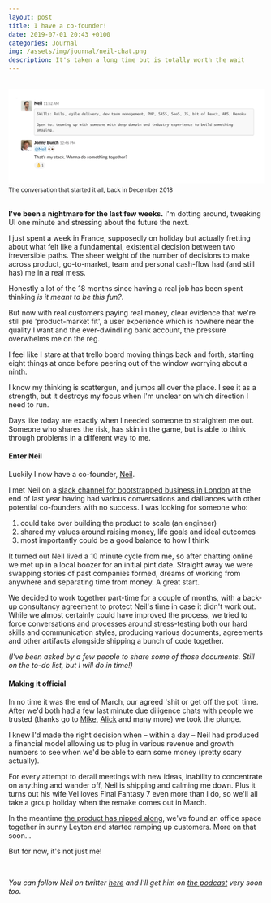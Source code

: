 ```yaml
---
layout: post
title: I have a co-founder!
date: 2019-07-01 20:43 +0100
categories: Journal
img: /assets/img/journal/neil-chat.png
description: It's taken a long time but is totally worth the wait
---
```


<br>
<img src="/assets/img/journal/neil-chat.png">
<br>
<small>The conversation that started it all, back in December 2018</small>
<br>
<br>

**I've been a nightmare for the last few weeks.** I'm dotting around, tweaking UI one minute and stressing about the future the next.

I just spent a week in France, supposedly on holiday but actually fretting about what felt like a fundamental, existential decision between two irreversible paths. The sheer weight of the number of decisions to make across product, go-to-market, team and personal cash-flow had (and still has) me in a real mess.

Honestly a lot of the 18 months since having a real job has been spent thinking _is it meant to be this fun?_.

But now with real customers paying real money, clear evidence that we're still pre 'product-market fit', a user experience which is nowhere near the quality I want and the ever-dwindling bank account, the pressure overwhelms me on the reg.

I feel like I stare at that trello board moving things back and forth, starting eight things at once before peering out of the window worrying about a ninth.

I know my thinking is scattergun, and jumps all over the place. I see it as a strength, but it destroys my focus when I'm unclear on which direction I need to run.

Days like today are exactly when I needed someone to straighten me out. Someone who shares the risk, has skin in the game, but is able to think through problems in a different way to me.

#### Enter Neil

Luckily I now have a co-founder, [Neil](https://neilcameron.me/).

I met Neil on a [slack channel for bootstrapped business in London](https://www.meetup.com/Indie-Ldn/) at the end of last year having had various conversations and dalliances with other potential co-founders with no success. I was looking for someone who:

1. could take over building the product to scale (an engineer)
2. shared my values around raising money, life goals and ideal outcomes
3. most importantly could be a good balance to how I think

It turned out Neil lived a 10 minute cycle from me, so after chatting online we met up in a local boozer for an initial pint date. Straight away we were swapping stories of past companies formed, dreams of working from anywhere and separating time from money. A great start.

We decided to work together part-time for a couple of months, with a back-up consultancy agreement to protect Neil's time in case it didn't work out. While we almost certainly could have improved the process, we tried to force conversations and processes around stress-testing both our hard skills and communication styles, producing various documents, agreements and other artifacts alongside shipping a bunch of code together.

_(I've been asked by a few people to share some of those documents. Still on the to-do list, but I will do in time!)_

#### Making it official

In no time it was the end of March, our agreed 'shit or get off the pot' time. After we'd both had a few last minute due diligence chats with people we trusted (thanks go to [Mike](https://twitter.com/mhudack), [Alick](https://twitter.com/alickvarma) and many more) we took the plunge.

I knew I'd made the right decision when – within a day – Neil had produced a financial model allowing us to plug in various revenue and growth numbers to see when we'd be able to earn some money (pretty scary actually).

For every attempt to derail meetings with new ideas, inability to concentrate on anything and wander off, Neil is shipping and calming me down. Plus it turns out his wife Vel loves Final Fantasy 7 even more than I do, so we'll all take a group holiday when the remake comes out in March.

In the meantime [the product has nipped along](https://headwayapp.co/progression-updates), we've found an office space together in sunny Leyton and started ramping up customers. More on that soon...

But for now, it's not just me!

<br>

_You can follow Neil on twitter [here](https://twitter.com/ncameron) and I'll get him on [the podcast](https://makegrow.co/podcast) very soon too._

<br>
<br>
